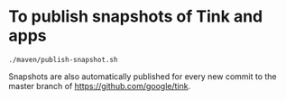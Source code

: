 # To publish snapshots of Tink and apps

```shell
./maven/publish-snapshot.sh
```

Snapshots are also automatically published for every new commit to
the master branch of https://github.com/google/tink.
